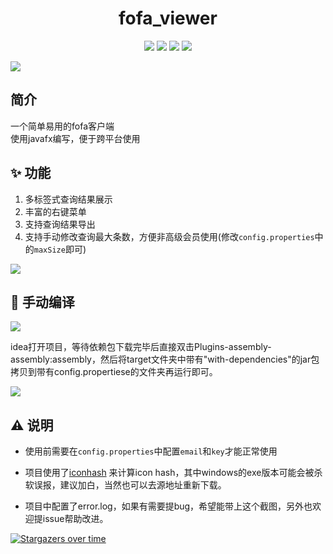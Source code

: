 <h1 align="center">fofa_viewer </h1>
<p align="center"> 
<img src="https://img.shields.io/badge/JDK-1.8-green">
<img src="https://img.shields.io/badge/version-1.0.1-brightgreen">
<img src="https://img.shields.io/badge/author-f1ashine-orange">
<img src="https://img.shields.io/badge/WgpSec-%E7%8B%BC%E7%BB%84%E5%AE%89%E5%85%A8%E5%9B%A2%E9%98%9F-blue">
</p>



![](https://f1ashine.gitee.io/research_pic/fofa_viewer/ui.jpg)
##  简介
一个简单易用的fofa客户端  
使用javafx编写，便于跨平台使用
## :sparkles: 功能
1. 多标签式查询结果展示
2. 丰富的右键菜单
3. 支持查询结果导出
4. 支持手动修改查询最大条数，方便非高级会员使用(修改`config.properties`中的`maxSize`即可)

<img src="https://f1ashine.gitee.io/research_pic/fofa_viewer/contextMenu.png">

## :rocket: 手动编译
![](https://f1ashine.gitee.io/research_pic/fofa_viewer/compile_detail.png)

idea打开项目，等待依赖包下载完毕后直接双击Plugins-assembly-assembly:assembly，然后将target文件夹中带有"with-dependencies"的jar包拷贝到带有config.propertiese的文件夹再运行即可。

![](https://f1ashine.gitee.io/research_pic/fofa_viewer/maven_detail.png)

## ⚠️ 说明
- 使用前需要在`config.properties`中配置`email`和`key`才能正常使用  

- 项目使用了[iconhash](https://github.com/Becivells/iconhash) 来计算icon hash，其中windows的exe版本可能会被杀软误报，建议加白，当然也可以去源地址重新下载。  

- 项目中配置了error.log，如果有需要提bug，希望能带上这个截图，另外也欢迎提issue帮助改进。

[![Stargazers over time](https://starchart.cc/wgpsec/fofa_viewer.svg)](https://starchart.cc/wgpsec/fofa_viewer)


